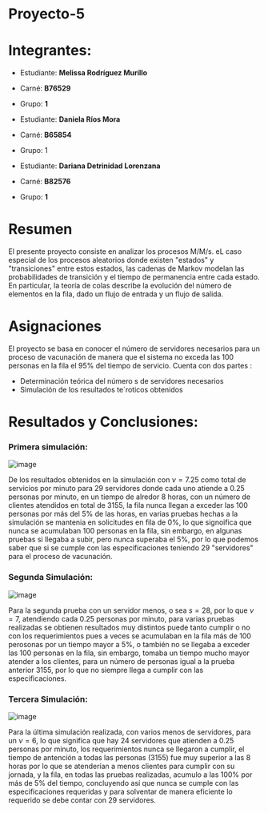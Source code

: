 # Proyecto-5

# Integrantes:
- Estudiante: **Melissa Rodríguez Murillo**
- Carné: **B76529**
- Grupo: **1**

- Estudiante: **Daniela Ríos Mora**
- Carné: **B65854**
- Grupo: 1

- Estudiante: **Dariana Detrinidad Lorenzana** 
- Carné: **B82576**
- Grupo: **1**


# Resumen 
El presente proyecto consiste en analizar los procesos M/M/s. eL caso especial de los procesos aleatorios donde existen "estados" y "transiciones" entre estos estados, las cadenas de Markov modelan las probabilidades de transición y el tiempo de permanencia entre cada estado. En particular, la teoría de colas describe la evolución del número de elementos en la fila, dado un flujo de entrada y un flujo de salida.

# Asignaciones
El proyecto se basa en conocer el número de servidores necesarios para un proceso de vacunación de manera que el sistema no exceda las 100 personas en la fila el 95% del tiempo de servicio.
Cuenta con dos partes :
- Determinación teórica del número s de servidores necesarios
- Simulación de los resultados te´roticos obtenidos

# Resultados y Conclusiones:

### Primera simulación:

![image](https://user-images.githubusercontent.com/22760012/127784387-fd52bcfc-0ce1-4cc3-bd2b-72dea0c06321.png)

De los resultados obtenidos en la simulación con $\nu = 7.25$ como total de servicios por minuto para 29 servidores donde cada uno atiende a 0.25 personas por minuto, en un tiempo de alredor 8 horas, con un número de clientes atendidos en total de 3155, la fila nunca llegan a exceder las 100 personas por más del 5% de las horas, en varias pruebas hechas a la simulación se mantenia en solicitudes en fila de 0%, lo que signoifica que nunca se acumulaban 100 personas en la fila, sin embargo, en algunas pruebas si llegaba a subir, pero nunca superaba el 5%, por lo que podemos saber que si se cumple con las especificaciones teniendo 29 "servidores" para el proceso de vacunación. 

### Segunda Simulación:

![image](https://user-images.githubusercontent.com/22760012/127784429-27d323a2-6160-448d-9aea-2d8583f362e5.png)

Para la segunda prueba con un servidor menos, o sea $s=28$, por lo que $\nu=7$, atendiendo cada 0.25 personas por minuto, para varias pruebas realizadas se obtienen resultados muy distintos puede tanto cumplir o no con los requerimientos pues a veces se acumulaban en la fila más de 100 perosonas por un tiempo mayor a 5%, o también no se llegaba a exceder las 100 personas en la fila, sin embargo, tomaba un tiempo mucho mayor atender a los clientes, para un número de personas igual a la prueba anterior 3155, por lo que no siempre llega a cumplir con las especificaciones.

### Tercera Simulación:

![image](https://user-images.githubusercontent.com/22760012/127784439-24a58ac5-5681-40b0-b01b-b70d59285923.png)

Para la última simulación realizada, con varios menos de servidores, para un $\nu=6$, lo que significa que hay 24 servidores que atienden a 0.25 personas por minuto, los requerimientos nunca se llegaron a cumplir, el tiempo de antención a todas las personas (3155) fue muy superior a las 8 horas por lo que se atenderían a menos clientes para cumplir con su jornada, y la fila, en todas las pruebas realizadas, acumulo a las 100% por más de 5% del tiempo, concluyendo así que nunca se cumple con las especificaciones requeridas y para solventar de manera eficiente lo requerido se debe contar con 29 servidores.




